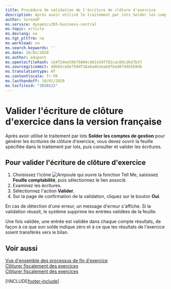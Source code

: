 ```yaml
---
title: Procédure de validation de l'écriture de clôture d'exercice
description: Après avoir utilisé le traitement par lots Solder les comptes de gestion pour générer les écritures de clôture d'exercice, vous devez ouvrir la feuille spécifiée dans le traitement par lots, puis consulter et valider les écritures.
author: SorenGP
ms.service: dynamics365-business-central
ms.topic: article
ms.devlang: na
ms.tgt_pltfrm: na
ms.workload: na
ms.search.keywords: ''
ms.date: 10/01/2020
ms.author: edupont
ms.openlocfilehash: cb4f2dee59676804cdd1439ff81cac69c2b47b37
ms.sourcegitcommit: ddbb5cede750df1baba4b3eab8fbed6744b5b9d6
ms.translationtype: HT
ms.contentlocale: fr-FR
ms.lasthandoff: 10/01/2020
ms.locfileid: "3920122"
---
```

# <a name="post-the-year-end-closing-entry-in-the-french-version"></a>Valider l'écriture de clôture d'exercice dans la version française

Après avoir utilisé le traitement par lots **Solder les comptes de gestion** pour générer les écritures de clôture d'exercice, vous devez ouvrir la feuille spécifiée dans le traitement par lots, puis consulter et valider les écritures.  

## <a name="to-post-the-year-end-closing-entry"></a>Pour valider l'écriture de clôture d'exercice  

1. Choisissez l'icône ![Ampoule qui ouvre la fonction Tell Me](../../media/ui-search/search_small.png "Dites-moi ce que vous voulez faire"), saisissez **Feuille comptabilité**, puis sélectionnez le lien associé.  
2. Examinez les écritures.  
3. Sélectionnez l'action **Valider**.  
4. Sur la page de confirmation de la validation, cliquez sur le bouton **Oui**.  

En cas de détection d'une erreur, un message d'erreur s'affiche. Si la validation réussit, le système supprime les entrées validées de la feuille.  

Une fois validée, une entrée est validée dans chaque compte résultats, de façon à ce que son solde indique zéro et à ce que les résultats de l'exercice soient transférés vers le bilan.  

## <a name="see-also"></a>Voir aussi

[Vue d'ensemble des processus de fin d'exercice](year-end-processes-overview.md)   
[Clôturer fiscalement des exercices](how-to-close-years.md)   
[Clôturer fiscalement des exercices](how-to-fiscally-close-years.md)


[!INCLUDE[footer-include](../../includes/footer-banner.md)]